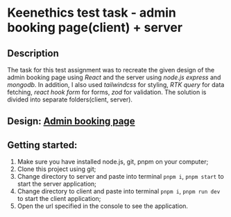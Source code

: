 # Keenethics test task - admin booking page(client) + server
## Description
The task for this test assignment was to recreate the given design of the admin booking page using *React* and the server using *node.js express* and *mongodb*. In addition, I also used *tailwindcss* for styling, *RTK query* for data fetching, *react hook form* for forms, *zod* for validation. The solution is divided into separate folders(client, server).
## Design: [Admin booking page](https://www.figma.com/file/2TB4IMi59rOVeruNCW8oDp/ADMIN.BIKE-BOOKING.COM-(Copy)?node-id=129%3A118&mode=dev)
## Getting started:
1. Make sure you have installed node.js, git, pnpm on your computer;
2. Clone this project using git;
3. Change directory to server and paste into terminal `pnpm i`, `pnpm start` to start the server application;
4. Change directory to client and paste into terminal `pnpm i`, `pnpm run dev` to start the client application;
5. Open the url specified in the console to see the application.
